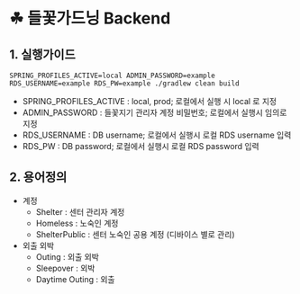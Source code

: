 # ☘ 들꽃가드닝 Backend
## 1. 실행가이드
```shell
SPRING_PROFILES_ACTIVE=local ADMIN_PASSWORD=example RDS_USERNAME=example RDS_PW=example ./gradlew clean build
```
- SPRING_PROFILES_ACTIVE : local, prod; 로컬에서 실행 시 local 로 지정
- ADMIN_PASSWORD : 들꽃지기 관리자 계정 비밀번호; 로컬에서 실행시 임의로 지정
- RDS_USERNAME : DB username; 로컬에서 실행시 로컬 RDS username 입력
- RDS_PW : DB password; 로컬에서 실행시 로컬 RDS password 입력

## 2. 용어정의
- 계정
  - Shelter : 센터 관리자 계정
  - Homeless : 노숙인 계정
  - ShelterPublic : 센터 노숙인 공용 계정 (디바이스 별로 관리)
- 외출 외박
  - Outing : 외출 외박
  - Sleepover : 외박
  - Daytime Outing : 외출
